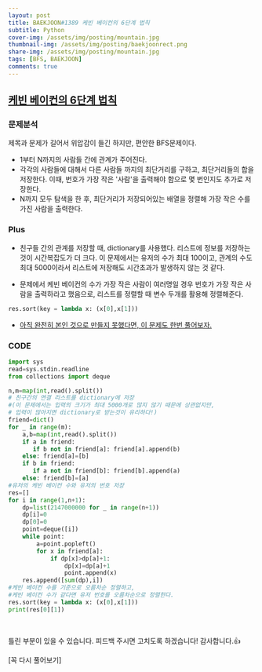 ```yaml
---
layout: post
title: BAEKJOON#1389 케빈 베이컨의 6단계 법칙
subtitle: Python
cover-img: /assets/img/posting/mountain.jpg
thumbnail-img: /assets/img/posting/baekjoonrect.png
share-img: /assets/img/posting/mountain.jpg
tags: [BFS, BAEKJOON]
comments: true
---
```


## [케빈 베이컨의 6단계 법칙](https://www.acmicpc.net/problem/1389)

### 문제분석

제목과 문제가 길어서 위압감이 들긴 하지만, 편안한 BFS문제이다.

- 1부터 N까지의 사람들 간에 관계가 주어진다.
- 각각의 사람들에 대해서 다른 사람들 까지의 최단거리를 구하고, 최단거리들의 합을 저장한다. 이때, 번호가 가장 작은 '사람'을 출력해야 함으로 몇 번인지도 추가로 저장한다.
- N까지 모두 탐색을 한 후, 최단거리가 저장되어있는 배열을 정렬해 가장 작은 수를 가진 사람을 출력한다.

### Plus

- 친구들 간의 관계를 저장할 때, dictionary를 사용했다. 리스트에 정보를 저장하는 것이 시간복잡도가 더 크다. 이 문제에서는 유저의 수가 최대 100이고, 관계의 수도 최대 5000이라서 리스트에 저장해도 시간초과가 발생하지 않는 것 같다.

- 문제에서 케빈 베이컨의 수가 가장 작은 사람이 여러명일 경우 번호가 가장 작은 사람을 출력하라고 했음으로, 리스트를 정렬할 때 변수 두개를 활용해 정렬해준다.

```python
res.sort(key = lambda x: (x[0],x[1]))
```

- [아직 완전히 본인 것으로 만들지 못했다면, 이 문제도 한번 풀어보자.](https://youseop.github.io/2020-10-17-BAEKJOON-18352%ED%8A%B9%EC%A0%95%EA%B1%B0%EB%A6%AC%EC%9D%98%EB%8F%84%EC%8B%9C%EC%B0%BE%EA%B8%B0/)

### CODE

```python
import sys
read=sys.stdin.readline
from collections import deque

n,m=map(int,read().split())
# 친구간의 연결 리스트를 dictionary에 저장
#(이 문제에서는 입력의 크기가 최대 5000개로 많지 않기 때문에 상관없지만,
# 입력이 많아지면 dictionary로 받는것이 유리하다!)
friend=dict()
for _ in range(m):
    a,b=map(int,read().split())
    if a in friend:
       if b not in friend[a]: friend[a].append(b)
    else: friend[a]=[b]
    if b in friend:
       if a not in friend[b]: friend[b].append(a)
    else: friend[b]=[a]
#유저의 케빈 베이컨 수와 유저의 번호 저장
res=[]
for i in range(1,n+1):
    dp=list(2147000000 for _ in range(n+1))
    dp[i]=0
    dp[0]=0
    point=deque([i])
    while point:
        a=point.popleft()
        for x in friend[a]:
            if dp[x]>dp[a]+1:
                dp[x]=dp[a]+1
                point.append(x)
    res.append([sum(dp),i])
#케빈 베이컨 수를 기준으로 오름차순 정렬하고,
#케빈 베이컨 수가 같다면 유저 번호를 오름차순으로 정렬한다.
res.sort(key = lambda x: (x[0],x[1]))
print(res[0][1])
```

<br>

틀린 부분이 있을 수 있습니다. 피드백 주시면 고치도록 하겠습니다!
감사합니다.👍

[꼭 다시 풀어보기]
<br>
<br>
